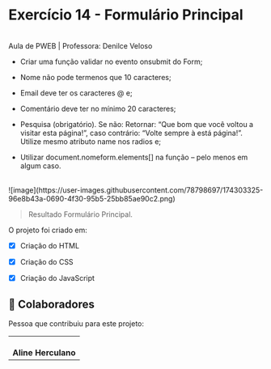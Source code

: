 # Exercício 14 - Formulário Principal

<br>
Aula de PWEB | Professora: Denilce Veloso
</br>


* Criar uma função validar no evento onsubmit do Form;

*  Nome não pode termenos que 10 caracteres;

*  Email deve ter os caracteres @ e;

*  Comentário deve ter no mínimo 20 caracteres;

*  Pesquisa (obrigatório). Se não: Retornar: “Que bom que você voltou a visitar esta página!”, caso contrário: “Volte sempre à está página!”. 
Utilize mesmo atributo name nos radios e;

*  Utilizar document.nomeform.elements[] na função – pelo menos em algum caso.

<br>
![image](https://user-images.githubusercontent.com/78798697/174303325-96e8b43a-0690-4f30-95b5-25bb85ae90c2.png)
</br>

> Resultado Formulário Principal. 

O projeto foi criado em:

- [x] Criação do HTML
- [x] Criação do CSS
- [x] Criação do JavaScript


## 🤝 Colaboradores

Pessoa que contribuiu para este projeto:

<table>
  <tr>
    <td align="center">
        <br>
          <b>Aline Herculano</b>
      </a>
    </td>
   </tr>
</table>

